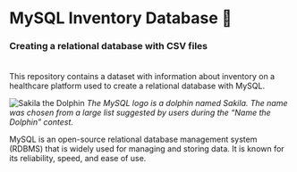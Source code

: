 # MySQL Inventory Database 💾

### Creating a relational database with CSV files <br><br>
This repository contains a dataset with information about inventory on a healthcare platform used to create a relational database with MySQL.

 ![Sakila the Dolphin](https://github.com/user-attachments/assets/cfb81a7e-06d6-4ca6-89cb-93b1acfa50d9)
 *The MySQL logo is a dolphin named Sakila. The name was chosen from a large list suggested by users during the “Name the Dolphin” contest.*

MySQL is an open-source relational database management system (RDBMS) that is widely used for managing and storing data. It is known for its reliability, speed, and ease of use.


